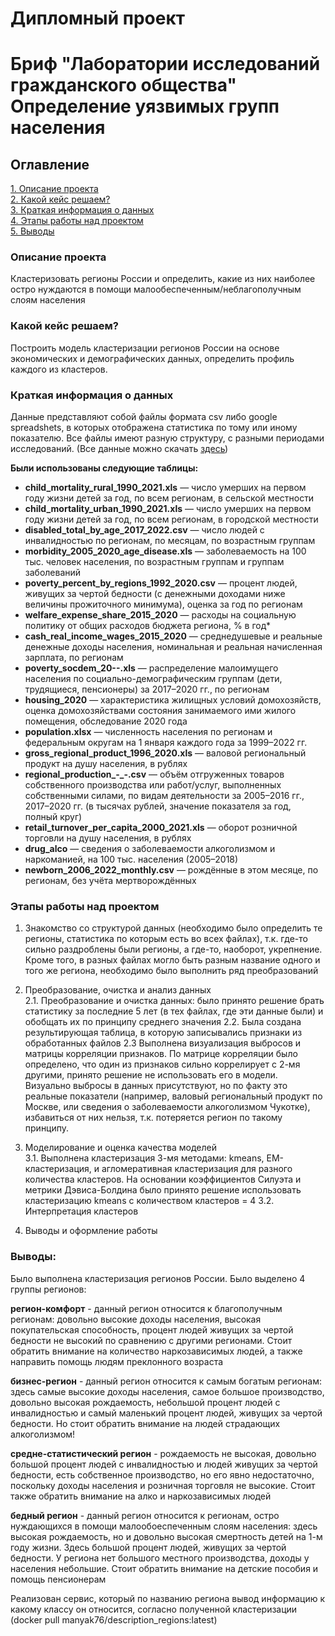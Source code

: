 # Дипломный проект
# Бриф "Лаборатории исследований гражданского общества" Определение уязвимых групп населения

## Оглавление  
[1. Описание проекта](https://github.com/manyak76/diplom/blob/main/README.md#Описание-проекта)       
[2. Какой кейс решаем?](https://github.com/manyak76/diplom/blob/main/README.md#Какой-кейс-решаем)  
[3. Краткая информация о данных](https://github.com/manyak76/diplom/blob/main/README.md#Краткая-информация-о-данных)  
[4. Этапы работы над проектом](https://github.com/manyak76/diplom/blob/main/README.md#Этапы-работы-над-проектом)     
[5. Выводы](https://github.com/manyak76/diplom/blob/main/README.md#Выводы) 

### Описание проекта    
Кластеризовать регионы России и определить, какие из них наиболее остро нуждаются в помощи малообеспеченным/неблагополучным слоям населения


### Какой кейс решаем?    
Построить модель кластеризации регионов России на основе экономических и демографических данных, определить профиль каждого из кластеров.


### Краткая информация о данных
Данные представляют собой файлы формата csv либо google spreadshets, в которых отображена статистика по тому или иному показателю. Все файлы имеют разную структуру, с разными периодами исследований. (Все данные можно скачать [здесь](https://drive.google.com/file/d/1aVBut_XjjW1njEAFeILu-NC6DRK4rxv-/view?usp=sharing))

**Были использованы следующие таблицы:**
- **child_mortality_rural_1990_2021.xls** — число умерших на первом году жизни детей за год, по всем регионам, в сельской местности
- **child_mortality_urban_1990_2021.xls** — число умерших на первом году жизни детей за год, по всем регионам, в городской местности
- **disabled_total_by_age_2017_2022.csv** — число людей с инвалидностью по регионам, по месяцам, по возрастным группам
- **morbidity_2005_2020_age_disease.xls** — заболеваемость на 100 тыс. человек населения, по возрастным группам и группам заболеваний
- **poverty_percent_by_regions_1992_2020.csv** — процент людей, живущих за чертой бедности (с денежными доходами ниже величины прожиточного минимума),
 оценка за год по регионам
- **welfare_expense_share_2015_2020** — расходы на социальную политику от общих расходов бюджета региона, % в год*
- **cash_real_income_wages_2015_2020** — среднедушевые и реальные денежные доходы населения, номинальная и реальная начисленная зарплата, по регионам
- **poverty_socdem_20--.xls** — распределение малоимущего населения по социально-демографическим группам (дети, трудящиеся, пенсионеры) за 2017–2020 гг.,
   по регионам
- **housing_2020** — характеристика жилищных условий домохозяйств, оценка домохозяйствами состояния занимаемого ими жилого помещения, обследование 2020 года
- **population.xlsx** — численность населения по регионам и федеральным округам на 1 января каждого года за 1999–2022 гг.
- **gross_regional_product_1996_2020.xls** — валовой региональный продукт на душу населения, в рублях
- **regional_production_-_-.csv** — объём отгруженных товаров собственного производства или работ/услуг, выполненных собственными силами,
  по видам деятельности за 2005–2016 гг., 2017–2020 гг. (в тысячах рублей, значение показателя за год, полный круг)
- **retail_turnover_per_capita_2000_2021.xls** — оборот розничной торговли на душу населения, в рублях
- **drug_alco** — сведения о заболеваемости алкоголизмом и наркоманией, на 100 тыс. населения (2005–2018)
- **newborn_2006_2022_monthly.csv** — рождённые в этом месяце, по регионам, без учёта мертворождённых
  

### Этапы работы над проектом  

1. Знакомство со структурой данных (необходимо было определить те регионы, статистика по которым есть во всех файлах), т.к. где-то сильно раздроблены были регионы, а где-то, наоборот, укрепнение. Кроме того, в разных файлах могло быть разным название одного и того же региона, необходимо было выполнить ряд преобразований

2. Преобразование, очистка и анализ данных   
    2.1. Преобразование и очистка данных: было принято решение брать статистику за последние 5 лет (в тех файлах, где эти данные были)
    и обобщать их по принципу среднего значения
    2.2. Была создана результирующая таблица, в которую записывались признаки из обработанных файлов
    2.3  Выполнена визуализация выбросов и матрицы корреляции признаков. По матрице корреляции было определено, что один из признаков сильно коррелирует с 2-мя другими,
    принято решение не использовать его в модели. Визуально выбросы в данных присутствуют, но по факту это реальные показатели (например, валовый региональный продукт по Москве,       или сведения о заболеваемости алкоголизмом Чукотке), избавиться от них нельзя, т.к. потеряется регион по такому принципу. 

4. Моделирование и оценка качества моделей   
    3.1. Выполнена кластеризация 3-мя методами: kmeans, EM-кластеризация, и агломеративная кластеризация для разного количества кластеров. На основании коэффициентов Силуэта и метрики Дэвиса-Болдина было принято решение использовать кластеризацию kmeans с количеством кластеров = 4
    3.2. Интерпретация кластеров

5. Выводы и оформление работы  


### Выводы:  
Было выполнена кластеризация регионов России. Было выделено 4 группы регионов:   

**регион-комфорт** - данный регион относится к благополучным регионам: довольно высокие доходы населения, высокая покупательская способность, процент людей живущих за чертой бедности не высокий по сравнению с другими регионами. Стоит обратить внимание на количество наркозависимых людей, а также направить помощь людям преклонного возраста

**бизнес-регион** - данный регион относится к самым богатым регионам: здесь самые высокие доходы населения, самое большое производство, довольно высокая рождаемость, небольшой процент людей с инвалидностью и самый маленький процент людей, живущих за чертой бедности. Но стоит обратить внимание на людей страдающих алкоголизмом!

**средне-статистический регион** - рождаемость не высокая, довольно большой процент людей с инвалидностью и людей живущих за чертой бедности, есть собственное производство, но его явно недостаточно, поскольку доходы населения и розничная торговля не высокие. Стоит также обратить внимание на алко и наркозависимых людей

**бедный регион** - данный регион относится к регионам, остро нуждающихся в помощи малообоеспеченным слоям населения: здесь высокая рождаемость, но и довольно высокая смертность детей на 1-м году жизни. Здесь большой процент людей, живущих за чертой бедности. У региона нет большого местного производства, доходы у населения небольшие. Стоит обратить внимание на детские пособия и помощь пенсионерам

Реализован сервис, который по названию региона вывод информацию к какому классу он относится, согласно полученной кластеризации (docker pull manyak76/description_regions:latest)
